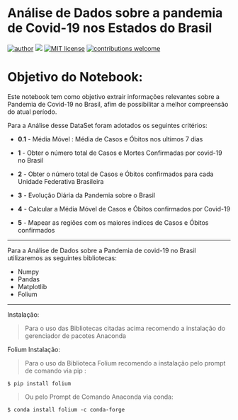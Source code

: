 # Análise de Dados sobre a pandemia de Covid-19 nos Estados do Brasil
[![author](https://img.shields.io/badge/author-Vinny_Costa-red.svg)](https://www.linkedin.com/in/vinnycosta9898/) [![](https://img.shields.io/badge/python-3.9+-blue.svg)](https://www.python.org/downloads/release/python-365/) [![MIT license](https://img.shields.io/badge/MIT_Licence-blue.svg)](http://perso.crans.org/besson/LICENSE.html) [![contributions welcome](https://img.shields.io/badge/contributions-welcome-brightgreen.svg?style=flat)](https://github.com/vinnycosta9898)

# Objetivo do Notebook:
Este notebook tem como objetivo extrair informações relevantes sobre a Pandemia de Covid-19 no Brasil, afim de possibilitar a melhor compreensão do atual período.

Para a Análise desse DataSet foram adotados os seguintes critérios:

 - **0.1** - Média Móvel : Média de Casos e Óbitos nos ultimos 7 dias
 
 - **1** - Obter o número total de Casos e Mortes Confirmadas por covid-19 no Brasil 

 - **2** - Obter o número total de Casos e Óbitos confirmados para cada Unidade Federativa Brasileira 

 - **3** - Evolução Diária da Pandemia sobre o Brasil 
 
 - **4** - Calcular a  Média Móvel de Casos e Óbitos confirmados por Covid-19 

 - **5** - Mapear as regiões com os maiores indices de Casos e Óbitos confirmados 

<hr> </hr>

Para a Análise de Dados sobre a Pandemia de covid-19 no Brasil utilizaremos as seguintes bibliotecas:

- Numpy 
- Pandas
- Matplotlib
- Folium

<hr> </hr>

Instalação:
> Para o uso das Bibliotecas citadas acima recomendo a instalação do gerenciador de pacotes Anaconda 

Folium Instalação:
> Para o uso da Biblioteca Folium recomendo a instalação pelo prompt de comando via pip :

    $ pip install folium
    
> Ou pelo Prompt de Comando Anaconda via conda:

    $ conda install folium -c conda-forge
    
